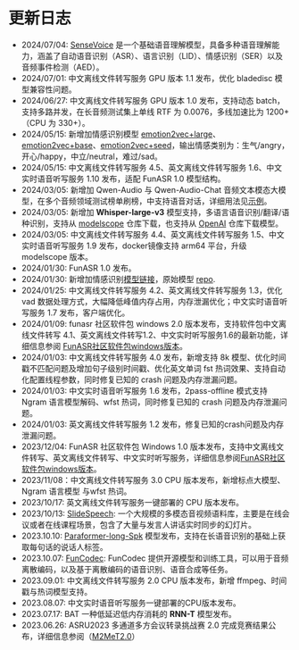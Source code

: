 # 更新日志

- 2024/07/04: [SenseVoice](https://github.com/FunAudioLLM/SenseVoice) 是一个基础语音理解模型，具备多种语音理解能力，涵盖了自动语音识别（ASR）、语言识别（LID）、情感识别（SER）以及音频事件检测（AED）。
- 2024/07/01: 中文离线文件转写服务 GPU 版本 1.1 发布，优化 bladedisc 模型兼容性问题。
- 2024/06/27: 中文离线文件转写服务 GPU 版本 1.0 发布，支持动态 batch，支持多路并发，在长音频测试集上单线 RTF 为 0.0076，多线加速比为 1200+（CPU 为 330+）。
- 2024/05/15: 新增加情感识别模型 [emotion2vec+large](https://modelscope.cn/models/iic/emotion2vec_plus_large/summary)、[emotion2vec+base](https://modelscope.cn/models/iic/emotion2vec_plus_base/summary)、[emotion2vec+seed](https://modelscope.cn/models/iic/emotion2vec_plus_seed/summary)，输出情感类别为：生气/angry，开心/happy，中立/neutral，难过/sad。
- 2024/05/15: 中文离线文件转写服务 4.5、英文离线文件转写服务 1.6、中文实时语音听写服务 1.10 发布，适配 FunASR 1.0 模型结构。
- 2024/03/05: 新增加 Qwen-Audio 与 Qwen-Audio-Chat 音频文本模态大模型，在多个音频领域测试榜单刷榜，中支持语音对话，详细用法见[示例](https://github.com/modelscope/FunASR/tree/main/examples/industrial_data_pretraining/qwen_audio)。
- 2024/03/05: 新增加 **Whisper-large-v3** 模型支持，多语言语音识别/翻译/语种识别，支持从 [modelscope](https://github.com/modelscope/FunASR/tree/main/examples/industrial_data_pretraining/whisper/demo.py) 仓库下载，也支持从 [OpenAI](https://github.com/modelscope/FunASR/tree/main/examples/industrial_data_pretraining/whisper/demo_from_openai.py) 仓库下载模型。
- 2024/03/05: 中文离线文件转写服务 4.4、英文离线文件转写服务 1.5、中文实时语音听写服务 1.9 发布，docker镜像支持 arm64 平台，升级 modelscope 版本。
- 2024/01/30: FunASR 1.0 发布。
- 2024/01/30: 新增加情感识别[模型链接](https://www.modelscope.cn/models/iic/emotion2vec_base_finetuned/summary)，原始模型 [repo](https://github.com/ddlBoJack/emotion2vec).
- 2024/01/25: 中文离线文件转写服务 4.2、英文离线文件转写服务 1.3，优化 vad 数据处理方式，大幅降低峰值内存占用，内存泄漏优化；中文实时语音听写服务 1.7 发布，客户端优化。
- 2024/01/09: funasr 社区软件包 windows 2.0 版本发布，支持软件包中文离线文件转写 4.1、英文离线文件转写1.2、中文实时听写服务1.6的最新功能，详细信息参阅 [FunASR社区软件包windows版本](https://www.modelscope.cn/models/damo/funasr-runtime-win-cpu-x64/summary)。
- 2024/01/03: 中文离线文件转写服务 4.0 发布，新增支持 8k 模型、优化时间戳不匹配问题及增加句子级别时间戳、优化英文单词 fst 热词效果、支持自动化配置线程参数，同时修复已知的 crash 问题及内存泄漏问题。
- 2024/01/03: 中文实时语音听写服务 1.6 发布，2pass-offline 模式支持 Ngram 语言模型解码、wfst 热词，同时修复已知的 crash 问题及内存泄漏问题。
- 2024/01/03: 英文离线文件转写服务 1.2 发布，修复已知的crash问题及内存泄漏问题。
- 2023/12/04: FunASR 社区软件包 Windows 1.0 版本发布，支持中文离线文件转写、英文离线文件转写、中文实时听写服务，详细信息参阅[FunASR社区软件包windows版本](https://www.modelscope.cn/models/damo/funasr-runtime-win-cpu-x64/summary)。
- 2023/11/08：中文离线文件转写服务 3.0 CPU 版本发布，新增标点大模型、Ngram 语言模型 与wfst 热词。
- 2023/10/17: 英文离线文件转写服务一键部署的 CPU 版本发布。
- 2023/10/13: [SlideSpeech](https://slidespeech.github.io/): 一个大规模的多模态音视频语料库，主要是在线会议或者在线课程场景，包含了大量与发言人讲话实时同步的幻灯片。
- 2023.10.10: [Paraformer-long-Spk](https://github.com/alibaba-damo-academy/FunASR/blob/main/egs_modelscope/asr_vad_spk/speech_paraformer-large-vad-punc-spk_asr_nat-zh-cn/demo.py) 模型发布，支持在长语音识别的基础上获取每句话的说话人标签。
- 2023.10.07: [FunCodec](https://github.com/alibaba-damo-academy/FunCodec): FunCodec 提供开源模型和训练工具，可以用于音频离散编码，以及基于离散编码的语音识别、语音合成等任务。
- 2023.09.01: 中文离线文件转写服务 2.0 CPU 版本发布，新增 ffmpeg、时间戳与热词模型支持。
- 2023.08.07: 中文实时语音听写服务一键部署的CPU版本发布。
- 2023.07.17: BAT 一种低延迟低内存消耗的 **RNN-T** 模型发布。
- 2023.06.26: ASRU2023 多通道多方会议转录挑战赛 2.0 完成竞赛结果公布，详细信息参阅（[M2MeT2.0](https://alibaba-damo-academy.github.io/FunASR/m2met2_cn/index.html)）

